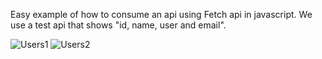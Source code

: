 Easy example of how to consume an api using Fetch api in javascript. We use a test api that shows "id, name, user and email".

![Users1](https://user-images.githubusercontent.com/66681577/182162363-3b3a6dd9-bd09-4ee7-964e-4d2fd11f9740.PNG)
![Users2](https://user-images.githubusercontent.com/66681577/182162370-35fa9ab8-bf3d-4c78-99b2-254a7ead7524.PNG)

